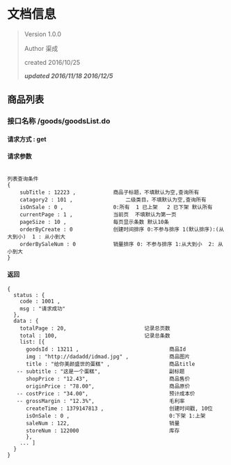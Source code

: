 # 文档信息

> Version  1.0.0
>
> Author 	渠成
>
> created 	2016/10/25
>
> ***updated 2016/11/18       2016/12/5***



## 商品列表

### 接口名称  /goods/goodsList.do

#### 请求方式  : get

#### 请求参数

```

列表查询条件
{
	subTitle : 12223 ,  		  商品子标题，不填默认为空,查询所有
	catagory2 : 101 ,   			  二级类目，不填默认为空,查询所有
	isOnSale : 0 ,     			  0:所有  1 已上架   2 已下架 默认所有
	currentPage : 1 ,          	  当前页  不填默认为第一页
	pageSize : 10 ,				  每页显示条数 默认10条
    orderByCreate : 0 			  创建时间排序 0:不参与排序 1(默认排序):(从大到小)  1 : 从小到大
    orderBySaleNum : 0			  销量排序 0: 不参与排序 1:从大到小  2: 从小到大
}
```

#### 返回

```
{
  status : {
    code : 1001 ,
    msg : "请求成功"
  },
  data : {
  	totalPage : 20,							记录总页数
    total : 100,							记录总条数
  	list: [{
      goodsId : 13211 ,   							商品Id
      img : "http://dadadd/idmad.jpg" ,				商品图片
      title : "给你美颜盛世的蛋糕" , 			      商品title
   -- subtitle : "这是一个蛋糕",						副标题
      shopPrice : "12.43",							商品售价
      originPrice : "78.00",						商品原价
   -- costPrice : "34.00",							预计成本价
   -- grossMargin : "12.3%",						毛利率
      createTime : 1379147813 ,						创建时间戳, 10位
      isOnSale : 0 ,								0:下架 1:上架
      saleNum : 122,								销量
      storeNum : 122000 							库存
      },
    ... ]
  }
}
```
